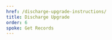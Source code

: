 ```yaml
---
href: /discharge-upgrade-instructions/
title: Discharge Upgrade
order: 6
spoke: Get Records
---
```

